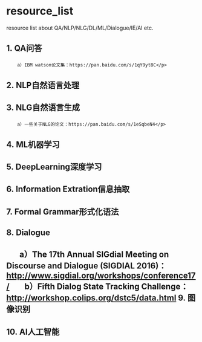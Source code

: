# resource_list
resource list about QA/NLP/NLG/DL/ML/Dialogue/IE/AI etc.


1.&nbsp;QA问答</p>
------
        a）IBM watson论文集：https://pan.baidu.com/s/1qY9yt8C</p>
2.&nbsp;NLP自然语言处理</p>
------
3.&nbsp;NLG自然语言生成</p>
------
        a）一些关于NLG的论文：https://pan.baidu.com/s/1eSqbeN4</p>
4.&nbsp;ML机器学习</p>
------
5.&nbsp;DeepLearning深度学习</p>
------
6.&nbsp;Information Extration信息抽取</p>
------
7.&nbsp;Formal Grammar形式化语法</p>
------
8.&nbsp;Dialogue</p>
------
        a）The 17th Annual SIGdial Meeting on Discourse and Dialogue (SIGDIAL 2016)：http://www.sigdial.org/workshops/conference17/
        b）Fifth Dialog State Tracking Challenge：http://workshop.colips.org/dstc5/data.html
9.&nbsp;图像识别
------
10.&nbsp;AI人工智能</p>
------
